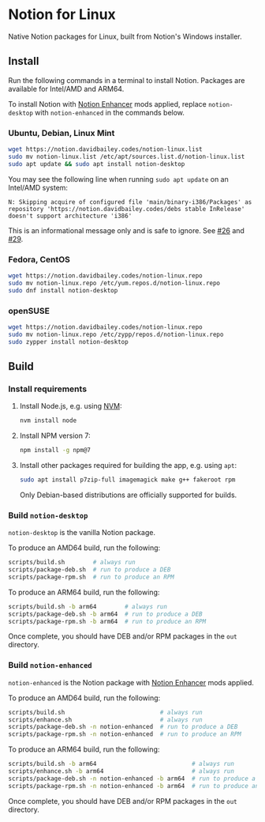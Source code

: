 # Notion for Linux

Native Notion packages for Linux, built from Notion's Windows installer.

## Install

Run the following commands in a terminal to install Notion. Packages are available for Intel/AMD and ARM64.

To install Notion with [Notion Enhancer](https://github.com/notion-enhancer/notion-enhancer) mods applied, replace `notion-desktop` with `notion-enhanced` in the commands below.

### Ubuntu, Debian, Linux Mint

```sh
wget https://notion.davidbailey.codes/notion-linux.list
sudo mv notion-linux.list /etc/apt/sources.list.d/notion-linux.list
sudo apt update && sudo apt install notion-desktop
```

You may see the following line when running `sudo apt update` on an Intel/AMD system:

```
N: Skipping acquire of configured file 'main/binary-i386/Packages' as repository 'https://notion.davidbailey.codes/debs stable InRelease' doesn't support architecture 'i386'
```

This is an informational message only and is safe to ignore. See [#26](https://github.com/davidbailey00/notion-linux/issues/26) and [#29](https://github.com/davidbailey00/notion-linux/issues/29).

### Fedora, CentOS

```sh
wget https://notion.davidbailey.codes/notion-linux.repo
sudo mv notion-linux.repo /etc/yum.repos.d/notion-linux.repo
sudo dnf install notion-desktop
```

### openSUSE

```sh
wget https://notion.davidbailey.codes/notion-linux.repo
sudo mv notion-linux.repo /etc/zypp/repos.d/notion-linux.repo
sudo zypper install notion-desktop
```

## Build

### Install requirements

1. Install Node.js, e.g. using [NVM](https://github.com/nvm-sh/nvm):

   ```sh
   nvm install node
   ```

2. Install NPM version 7:

   ```sh
   npm install -g npm@7
   ```

3. Install other packages required for building the app, e.g. using `apt`:

   ```sh
   sudo apt install p7zip-full imagemagick make g++ fakeroot rpm
   ```

   Only Debian-based distributions are officially supported for builds.

### Build `notion-desktop`

`notion-desktop` is the vanilla Notion package.

To produce an AMD64 build, run the following:

```sh
scripts/build.sh        # always run
scripts/package-deb.sh  # run to produce a DEB
scripts/package-rpm.sh  # run to produce an RPM
```

To produce an ARM64 build, run the following:

```sh
scripts/build.sh -b arm64        # always run
scripts/package-deb.sh -b arm64  # run to produce a DEB
scripts/package-rpm.sh -b arm64  # run to produce an RPM
```

Once complete, you should have DEB and/or RPM packages in the `out` directory.

### Build `notion-enhanced`

`notion-enhanced` is the Notion package with [Notion Enhancer](https://github.com/notion-enhancer/notion-enhancer) mods applied.

To produce an AMD64 build, run the following:

```sh
scripts/build.sh                           # always run
scripts/enhance.sh                         # always run
scripts/package-deb.sh -n notion-enhanced  # run to produce a DEB
scripts/package-rpm.sh -n notion-enhanced  # run to produce an RPM
```

To produce an ARM64 build, run the following:

```sh
scripts/build.sh -b arm64                           # always run
scripts/enhance.sh -b arm64                         # always run
scripts/package-deb.sh -n notion-enhanced -b arm64  # run to produce a DEB
scripts/package-rpm.sh -n notion-enhanced -b arm64  # run to produce an RPM
```

Once complete, you should have DEB and/or RPM packages in the `out` directory.

